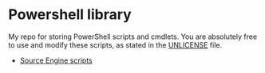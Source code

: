 # Powershell library

My repo for storing PowerShell scripts and cmdlets.
You are absolutely free to use and modify these scripts,
as stated in the [UNLICENSE](UNLICENSE.md) file.

- [Source Engine scripts](source-engine/)
